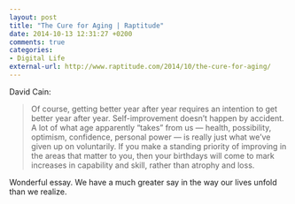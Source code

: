 ```yaml
---
layout: post
title: "The Cure for Aging | Raptitude"
date: 2014-10-13 12:31:27 +0200
comments: true
categories: 
- Digital Life
external-url: http://www.raptitude.com/2014/10/the-cure-for-aging/
---
```


David Cain:

> Of course, getting better year after year requires an intention to get better year after year. Self-improvement doesn’t happen by accident. A lot of what age apparently “takes” from us — health, possibility, optimism, confidence, personal power — is really just what we’ve given up on voluntarily. If you make a standing priority of improving in the areas that matter to you, then your birthdays will come to mark increases in capability and skill, rather than atrophy and loss.

Wonderful essay. We have a much greater say in the way our lives unfold than we realize.